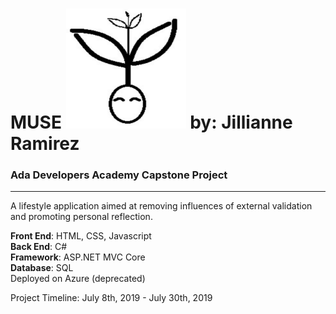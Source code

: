 # MUSE ![Muse Logo created by Jillianne](Muse/wwwroot/favicon_io/android-chrome-192x192.png "Muse Logo created by Jillianne")  by: Jillianne Ramirez
### Ada Developers Academy Capstone Project

<hr />

<p>A lifestyle application aimed at removing influences of external validation and promoting personal reflection.</p>

<p><b>Front End</b>: HTML, CSS, Javascript<br>
  <b>Back End</b>: C#<br>
  <b>Framework</b>: ASP.NET MVC Core<br>
  <b>Database</b>: SQL<br>
Deployed on Azure (deprecated)<p>
  
<p>Project Timeline: July 8th, 2019 - July 30th, 2019</p>

